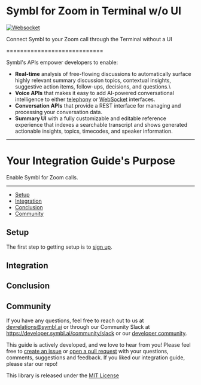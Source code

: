 Symbl for Zoom in Terminal w/o UI
============================

[![Websocket](https://img.shields.io/badge/symbl-websocket-brightgreen)](https://docs.symbl.ai/docs/streamingapi/overview/introduction)

Connect Symbl to your Zoom call through the Terminal without a UI


============================


Symbl's APIs empower developers to enable: 

- **Real-time** analysis of free-flowing discussions to automatically surface highly relevant summary discussion topics, contextual insights, suggestive action items, follow-ups, decisions, and questions.\
- **Voice APIs** that makes it easy to add AI-powered conversational intelligence to either [telephony][telephony] or [WebSocket][websocket] interfaces.
- **Conversation APIs** that provide a REST interface for managing and processing your conversation data.
- **Summary UI** with a fully customizable and editable reference experience that indexes a searchable transcript and shows generated actionable insights, topics, timecodes, and speaker information.

<hr />

# Your Integration Guide's Purpose 

Enable Symbl for Zoom calls. 

<hr />

 * [Setup](#setup)
 * [Integration](#integration)
 * [Conclusion](#conclusion)
 * [Community](#community)

## Setup 
The first step to getting setup is to [sign up][signup]. 

## Integration 

## Conclusion 

## Community 

If you have any questions, feel free to reach out to us at devrelations@symbl.ai or through our Community Slack at https://developer.symbl.ai/community/slack or our [developer community][developer_community]. 

This guide is actively developed, and we love to hear from you! Please feel free to [create an issue][issues] or [open a pull request][pulls] with your questions, comments, suggestions and feedback. If you liked our integration guide, please star our repo!


This library is released under the [MIT License][license]

[license]: LICENSE.txt
[telephony]: https://docs.symbl.ai/docs/telephony/overview/post-api
[websocket]: https://docs.symbl.ai/docs/streamingapi/overview/introduction
[developer_community]: https://community.symbl.ai/?_ga=2.134156042.526040298.1609788827-1505817196.1609788827
[slack]: https://join.slack.com/t/symbldotai/shared_invite/zt-4sic2s11-D3x496pll8UHSJ89cm78CA
[signup]: https://platform.symbl.ai/?_ga=2.63499307.526040298.1609788827-1505817196.1609788827
[issues]: https://github.com/symblai/connect-symbl-to-zoom-without-ui/issues
[pulls]: https://github.com/connect-symbl-to-zoom-without-ui/pulls